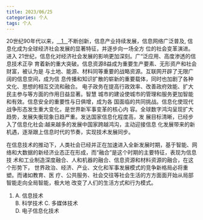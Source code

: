 ```yaml
---
title: 2023/06/25
categories: 个人
tags: 个人
---
```


20世纪90年代以来，<u>&nbsp;&nbsp;&nbsp;1&nbsp;&nbsp;&nbsp;</u>不断创新，信息产业持续发展，信息网络广泛普及,
信息化成为全球经济社会发展的显著特征，并逐步向一场全方 位的社会变革演进。进入
21世纪，信息化对经济社会发展的影响更加深刻。广“泛应用、高度渗透的信息技术正孕
育着新的重大突破。信息资源8益成为重要生产要素、无形资产和社会财富，被认为是
与土地、能源、材料同等重要的战略资源。互联网开辟了无限广阔的信息空间，成为信
息传播和知识扩散的崭新的重要载体，同时也加剧了各种文化、思想的相互交流和融合。
电子政务在提高行政效率、改善政府效能、扩大民主参与等方面的作用日益显著。智慧
城市的建设使城市的管理和服务更加智能和有效。信息安全的重要性与日俱增，成为各
国面临的共同挑战。信息化使现代战争形态发生重大变化，是世界新军事变革的核心内
容。全球数字鸿沟呈现扩大趋势，发展失衡现象日趋严重。发达国家信息化程度高，发
展目标清晰，已经步入了信息化社会:越来越多的发展中国家跨越鸿沟，主动迎接信息
化发展带来的新机遇，逐渐跟上信息时代的节奏，实现技术发展同步。

在信息技术的推动下，人类社会已经并正在加速进入全新发展时期，基于智能、网
络和大数据的新经济业态正在形成，而“融合”是这个时期的主要特征，表现为信息技
术和工业制造深度融合、人和机器的融合、信息资源和材料资源的融合，在这个形势下，
世界政治、经济、产业、文化和军事发展模式的竞争新格局必将重塑。而诸如教育、医
疗、公共服务、社会交往等社会生活的方方面面开始从局部智能走向全局智能，极大地
改变了人们的生活方式和行为模式。

1. A. 信息技术      
   B. 科学技术
   C. 多媒体技术    
   D. 电子信息化技术